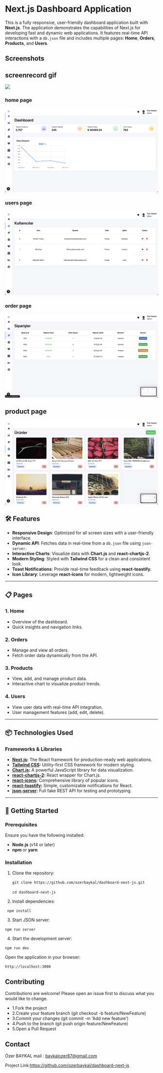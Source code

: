 # Next.js Dashboard Application

This is a fully responsive, user-friendly dashboard application built with **Next.js**. The application demonstrates the capabilities of Next.js for developing fast and dynamic web applications. It features real-time API interactions with a `db.json` file and includes multiple pages: **Home**, **Orders**, **Products**, and **Users**.

## Screenshots

## screenrecord gif

![](./app/assets/images/dashboardrecord.gif)

### home page

![](./app/assets/images/homepage.png)

### users page

![](./app/assets/images/userspage.png)

### order page

![](./app/assets/images/orderspage.png)

## product page

![](./app/assets/images/productpage.png)

## 🛠️ Features

- **Responsive Design**: Optimized for all screen sizes with a user-friendly interface.
- **Dynamic API**: Fetches data in real-time from a `db.json` file using `json-server`.
- **Interactive Charts**: Visualize data with **Chart.js** and **react-chartjs-2**.
- **Modern Styling**: Styled with **Tailwind CSS** for a clean and consistent look.
- **Toast Notifications**: Provide real-time feedback using **react-toastify**.
- **Icon Library**: Leverage **react-icons** for modern, lightweight icons.

---

## 📋 Pages

### 1. **Home**

- Overview of the dashboard.
- Quick insights and navigation links.

### 2. **Orders**

- Manage and view all orders.
- Fetch order data dynamically from the API.

### 3. **Products**

- View, add, and manage product data.
- Interactive chart to visualize product trends.

### 4. **Users**

- View user data with real-time API integration.
- User management features (add, edit, delete).

---

## 📦 Technologies Used

### Frameworks & Libraries

- **[Next.js](https://nextjs.org/):** The React framework for production-ready web applications.
- **[Tailwind CSS](https://tailwindcss.com/):** Utility-first CSS framework for modern styling.
- **[Chart.js](https://www.chartjs.org/):** A powerful JavaScript library for data visualization.
- **[react-chartjs-2](https://react-chartjs-2.js.org/):** React wrapper for Chart.js.
- **[react-icons](https://react-icons.github.io/react-icons/):** Comprehensive library of popular icons.
- **[react-toastify](https://fkhadra.github.io/react-toastify/):** Simple, customizable notifications for React.
- **[json-server](https://github.com/typicode/json-server):** Full fake REST API for testing and prototyping.

---

## 🚀 Getting Started

### Prerequisites

Ensure you have the following installed:

- **Node.js** (v14 or later)
- **npm** or **yarn**

### Installation

1. Clone the repository:

   ```
   git clone https://github.com/ozerbaykal/dashboard-next-js.git

   cd dashboard-next-js

   ```

2. Install dependencies:

```
 npm install

```

3. Start JSON server:

```
npm run server
```

4. Start the development server:

```
npm run dev
```

Open the application in your browser:

```
http://localhost:3000

```

## Contributing

Contributions are welcome! Please open an issue first to discuss what you would like to change.

- 1.Fork the project
- 2.Create your feature branch (git checkout -b feature/NewFeature)
- 3.Commit your changes (git commit -m 'Add new feature')
- 4.Push to the branch (git push origin feature/NewFeature)
- 5.Open a Pull Request

<h2>Contact</h2>

Özer BAYKAL mail : baykalozer87@gmail.com

Project Link:https://github.com/ozerbaykal/dashboard-next-js
